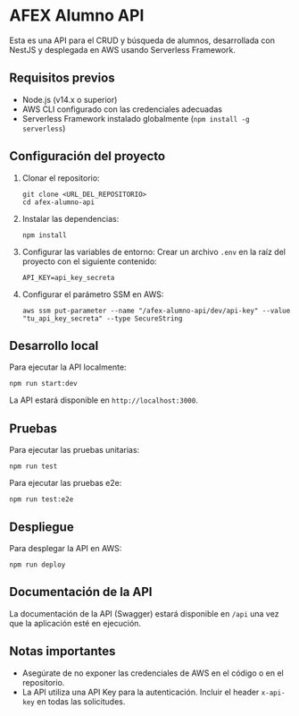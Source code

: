 # AFEX Alumno API

Esta es una API para el CRUD y búsqueda de alumnos, desarrollada con NestJS y desplegada en AWS usando Serverless Framework.

## Requisitos previos

- Node.js (v14.x o superior)
- AWS CLI configurado con las credenciales adecuadas
- Serverless Framework instalado globalmente (`npm install -g serverless`)

## Configuración del proyecto

1. Clonar el repositorio:
   ```
   git clone <URL_DEL_REPOSITORIO>
   cd afex-alumno-api
   ```

2. Instalar las dependencias:
   ```
   npm install
   ```

3. Configurar las variables de entorno:
   Crear un archivo `.env` en la raíz del proyecto con el siguiente contenido:
   ```
   API_KEY=api_key_secreta
   ```

4. Configurar el parámetro SSM en AWS:
   ```
   aws ssm put-parameter --name "/afex-alumno-api/dev/api-key" --value "tu_api_key_secreta" --type SecureString
   ```

## Desarrollo local

Para ejecutar la API localmente:

```
npm run start:dev
```

La API estará disponible en `http://localhost:3000`.

## Pruebas

Para ejecutar las pruebas unitarias:

```
npm run test
```

Para ejecutar las pruebas e2e:

```
npm run test:e2e
```

## Despliegue

Para desplegar la API en AWS:

```
npm run deploy
```

## Documentación de la API

La documentación de la API (Swagger) estará disponible en `/api` una vez que la aplicación esté en ejecución.

## Notas importantes

- Asegúrate de no exponer las credenciales de AWS en el código o en el repositorio.
- La API utiliza una API Key para la autenticación. Incluir el header `x-api-key` en todas las solicitudes.